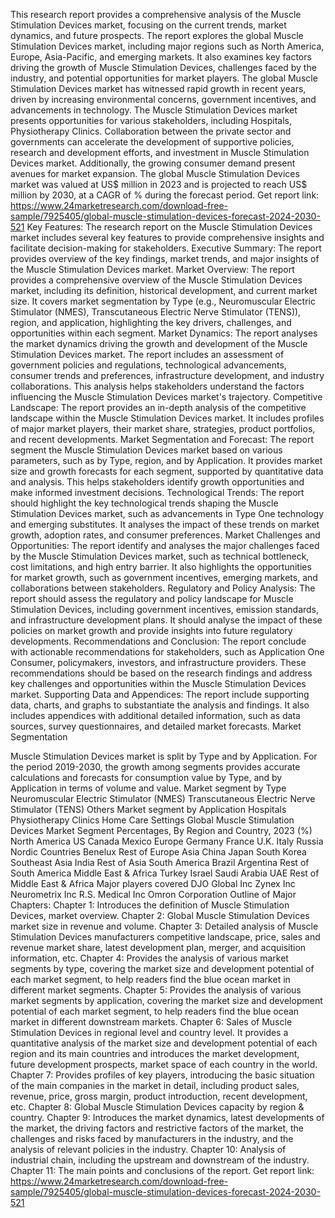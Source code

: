 This research report provides a comprehensive analysis of the Muscle Stimulation Devices market, focusing on the current trends, market dynamics, and future prospects. The report explores the global Muscle Stimulation Devices market, including major regions such as North America, Europe, Asia-Pacific, and emerging markets. It also examines key factors driving the growth of Muscle Stimulation Devices, challenges faced by the industry, and potential opportunities for market players.
The global Muscle Stimulation Devices market has witnessed rapid growth in recent years, driven by increasing environmental concerns, government incentives, and advancements in technology. The Muscle Stimulation Devices market presents opportunities for various stakeholders, including Hospitals, Physiotherapy Clinics. Collaboration between the private sector and governments can accelerate the development of supportive policies, research and development efforts, and investment in Muscle Stimulation Devices market. Additionally, the growing consumer demand present avenues for market expansion.
The global Muscle Stimulation Devices market was valued at US$ million in 2023 and is projected to reach US$ million by 2030, at a CAGR of % during the forecast period.
Get report link: https://www.24marketresearch.com/download-free-sample/7925405/global-muscle-stimulation-devices-forecast-2024-2030-521 
Key Features:
The research report on the Muscle Stimulation Devices market includes several key features to provide comprehensive insights and facilitate decision-making for stakeholders.
Executive Summary: The report provides overview of the key findings, market trends, and major insights of the Muscle Stimulation Devices market.
Market Overview: The report provides a comprehensive overview of the Muscle Stimulation Devices market, including its definition, historical development, and current market size. It covers market segmentation by Type (e.g., Neuromuscular Electric Stimulator (NMES), Transcutaneous Electric Nerve Stimulator (TENS)), region, and application, highlighting the key drivers, challenges, and opportunities within each segment.
Market Dynamics: The report analyses the market dynamics driving the growth and development of the Muscle Stimulation Devices market. The report includes an assessment of government policies and regulations, technological advancements, consumer trends and preferences, infrastructure development, and industry collaborations. This analysis helps stakeholders understand the factors influencing the Muscle Stimulation Devices market's trajectory.
Competitive Landscape: The report provides an in-depth analysis of the competitive landscape within the Muscle Stimulation Devices market. It includes profiles of major market players, their market share, strategies, product portfolios, and recent developments.
Market Segmentation and Forecast: The report segment the Muscle Stimulation Devices market based on various parameters, such as by Type, region, and by Application. It provides market size and growth forecasts for each segment, supported by quantitative data and analysis. This helps stakeholders identify growth opportunities and make informed investment decisions.
Technological Trends: The report should highlight the key technological trends shaping the Muscle Stimulation Devices market, such as advancements in Type One technology and emerging substitutes. It analyses the impact of these trends on market growth, adoption rates, and consumer preferences.
Market Challenges and Opportunities: The report identify and analyses the major challenges faced by the Muscle Stimulation Devices market, such as technical bottleneck, cost limitations, and high entry barrier. It also highlights the opportunities for market growth, such as government incentives, emerging markets, and collaborations between stakeholders.
Regulatory and Policy Analysis: The report should assess the regulatory and policy landscape for Muscle Stimulation Devices, including government incentives, emission standards, and infrastructure development plans. It should analyse the impact of these policies on market growth and provide insights into future regulatory developments.
Recommendations and Conclusion: The report conclude with actionable recommendations for stakeholders, such as Application One Consumer, policymakers, investors, and infrastructure providers. These recommendations should be based on the research findings and address key challenges and opportunities within the Muscle Stimulation Devices market.
Supporting Data and Appendices: The report include supporting data, charts, and graphs to substantiate the analysis and findings. It also includes appendices with additional detailed information, such as data sources, survey questionnaires, and detailed market forecasts.
Market Segmentation

Muscle Stimulation Devices market is split by Type and by Application. For the period 2019-2030, the growth among segments provides accurate calculations and forecasts for consumption value by Type, and by Application in terms of volume and value.
Market segment by Type
Neuromuscular Electric Stimulator (NMES)
Transcutaneous Electric Nerve Stimulator (TENS)
Others
Market segment by Application
Hospitals
Physiotherapy Clinics
Home Care Settings
Global Muscle Stimulation Devices Market Segment Percentages, By Region and Country, 2023 (%)
North America
US
Canada
Mexico
Europe
Germany
France
U.K.
Italy
Russia
Nordic Countries
Benelux
Rest of Europe
Asia
China
Japan
South Korea
Southeast Asia
India
Rest of Asia
South America
Brazil
Argentina
Rest of South America
Middle East & Africa
Turkey
Israel
Saudi Arabia
UAE
Rest of Middle East & Africa
Major players covered
DJO Global Inc
Zynex Inc
Neurometrix Inc
R.S. Medical Inc
Omron Corporation
Outline of Major Chapters:
Chapter 1: Introduces the definition of Muscle Stimulation Devices, market overview.
Chapter 2: Global Muscle Stimulation Devices market size in revenue and volume.
Chapter 3: Detailed analysis of Muscle Stimulation Devices manufacturers competitive landscape, price, sales and revenue market share, latest development plan, merger, and acquisition information, etc.
Chapter 4: Provides the analysis of various market segments by type, covering the market size and development potential of each market segment, to help readers find the blue ocean market in different market segments.
Chapter 5: Provides the analysis of various market segments by application, covering the market size and development potential of each market segment, to help readers find the blue ocean market in different downstream markets.
Chapter 6: Sales of Muscle Stimulation Devices in regional level and country level. It provides a quantitative analysis of the market size and development potential of each region and its main countries and introduces the market development, future development prospects, market space of each country in the world.
Chapter 7: Provides profiles of key players, introducing the basic situation of the main companies in the market in detail, including product sales, revenue, price, gross margin, product introduction, recent development, etc.
Chapter 8: Global Muscle Stimulation Devices capacity by region & country.
Chapter 9: Introduces the market dynamics, latest developments of the market, the driving factors and restrictive factors of the market, the challenges and risks faced by manufacturers in the industry, and the analysis of relevant policies in the industry.
Chapter 10: Analysis of industrial chain, including the upstream and downstream of the industry.
Chapter 11: The main points and conclusions of the report.
Get report link: https://www.24marketresearch.com/download-free-sample/7925405/global-muscle-stimulation-devices-forecast-2024-2030-521 
